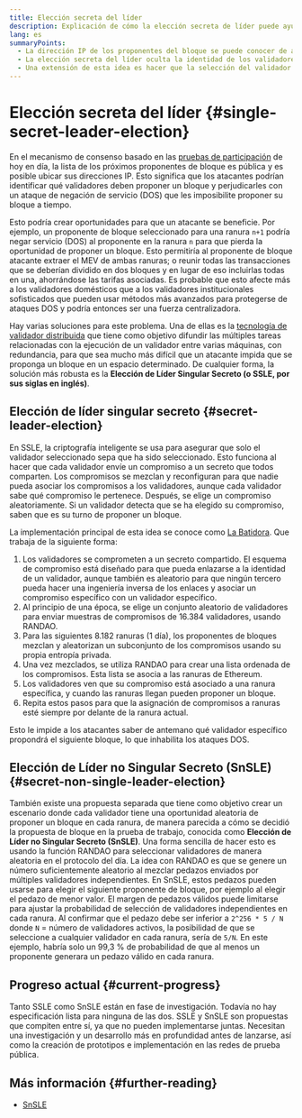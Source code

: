 ```yaml
---
title: Elección secreta del líder
description: Explicación de cómo la elección secreta de líder puede ayudar a proteger a los validadores contra ataques.
lang: es
summaryPoints:
  - La dirección IP de los proponentes del bloque se puede conocer de antemano, lo que los hace vulnerables a ataques.
  - La elección secreta del líder oculta la identidad de los validadores para que no se puedan conocer de antemano.
  - Una extensión de esta idea es hacer que la selección del validador sea aleatoria en cada ranura.
---
```


# Elección secreta del líder \{#single-secret-leader-election}

En el mecanismo de consenso basado en las [pruebas de participación](/developers/docs/consensus-mechanisms/pos) de hoy en día, la lista de los próximos proponentes de bloque es pública y es posible ubicar sus direcciones IP. Esto significa que los atacantes podrían identificar qué validadores deben proponer un bloque y perjudicarles con un ataque de negación de servicio (DOS) que les imposibilite proponer su bloque a tiempo.

Esto podría crear oportunidades para que un atacante se beneficie. Por ejemplo, un proponente de bloque seleccionado para una ranura `n+1` podría negar servicio (DOS) al proponente en la ranura `n` para que pierda la oportunidad de proponer un bloque. Esto permitiría al proponente de bloque atacante extraer el MEV de ambas ranuras; o reunir todas las transacciones que se deberían dividido en dos bloques y en lugar de eso incluirlas todas en una, ahorrándose las tarifas asociadas. Es probable que esto afecte más a los validadores domésticos que a los validadores institucionales sofisticados que pueden usar métodos más avanzados para protegerse de ataques DOS y podría entonces ser una fuerza centralizadora.

Hay varias soluciones para este problema. Una de ellas es la [tecnología de validador distribuida](https://github.com/ethereum/distributed-validator-specs) que tiene como objetivo difundir las múltiples tareas relacionadas con la ejecución de un validador entre varias máquinas, con redundancia, para que sea mucho más difícil que un atacante impida que se proponga un bloque en un espacio determinado. De cualquier forma, la solución más robusta es la **Elección de Líder Singular Secreto (o SSLE, por sus siglas en inglés)**.

## Elección de líder singular secreto \{#secret-leader-election}

En SSLE, la criptografía inteligente se usa para asegurar que solo el validador seleccionado sepa que ha sido seleccionado. Esto funciona al hacer que cada validador envíe un compromiso a un secreto que todos comparten. Los compromisos se mezclan y reconfiguran para que nadie pueda asociar los compromisos a los validadores, aunque cada validador sabe qué compromiso le pertenece. Después, se elige un compromiso aleatoriamente. Si un validador detecta que se ha elegido su compromiso, saben que es su turno de proponer un bloque.

La implementación principal de esta idea se conoce como [La Batidora](https://ethresear.ch/t/whisk-a-practical-shuffle-based-ssle-protocol-for-ethereum/11763). Que trabaja de la siguiente forma:

1. Los validadores se comprometen a un secreto compartido. El esquema de compromiso está diseñado para que pueda enlazarse a la identidad de un validador, aunque también es aleatorio para que ningún tercero pueda hacer una ingeniería inversa de los enlaces y asociar un compromiso específico con un validador específico.
2. Al principio de una época, se elige un conjunto aleatorio de validadores para enviar muestras de compromisos de 16.384 validadores, usando RANDAO.
3. Para las siguientes 8.182 ranuras (1 día), los proponentes de bloques mezclan y aleatorizan un subconjunto de los compromisos usando su propia entropía privada.
4. Una vez mezclados, se utiliza RANDAO para crear una lista ordenada de los compromisos. Esta lista se asocia a las ranuras de Ethereum.
5. Los validadores ven que su compromiso está asociado a una ranura específica, y cuando las ranuras llegan pueden proponer un bloque.
6. Repita estos pasos para que la asignación de compromisos a ranuras esté siempre por delante de la ranura actual.

Esto le impide a los atacantes saber de antemano qué validador específico propondrá el siguiente bloque, lo que inhabilita los ataques DOS.

## Elección de Líder no Singular Secreto (SnSLE) \{#secret-non-single-leader-election}

También existe una propuesta separada que tiene como objetivo crear un escenario donde cada validador tiene una oportunidad aleatoria de proponer un bloque en cada ranura, de manera parecida a cómo se decidió la propuesta de bloque en la prueba de trabajo, conocida como **Elección de Líder no Singular Secreto (SnSLE)**. Una forma sencilla de hacer esto es usando la función RANDAO para seleccionar validadores de manera aleatoria en el protocolo del día. La idea con RANDAO es que se genere un número suficientemente aleatorio al mezclar pedazos enviados por múltiples validadores independientes. En SnSLE, estos pedazos pueden usarse para elegir el siguiente proponente de bloque, por ejemplo al elegir el pedazo de menor valor. El margen de pedazos válidos puede limitarse para ajustar la probabilidad de selección de validadores independientes en cada ranura. Al confirmar que el pedazo debe ser inferior a `2^256 * 5 / N` donde `N` = número de validadores activos, la posibilidad de que se seleccione a cualquier validador en cada ranura, sería de `5/N`. En este ejemplo, habría solo un 99,3 % de probabilidad de que al menos un proponente generara un pedazo válido en cada ranura.

## Progreso actual \{#current-progress}

Tanto SSLE como SnSLE están en fase de investigación. Todavía no hay especificación lista para ninguna de las dos. SSLE y SnSLE son propuestas que compiten entre sí, ya que no pueden implementarse juntas. Necesitan una investigación y un desarrollo más en profundidad antes de lanzarse, así como la creación de prototipos e implementación en las redes de prueba pública.

## Más información \{#further-reading}

- [SnSLE](https://ethresear.ch/t/secret-non-single-leader-election/11789)
